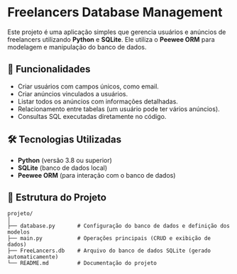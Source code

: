 # Freelancers Database Management

Este projeto é uma aplicação simples que gerencia usuários e anúncios de freelancers utilizando **Python** e **SQLite**. Ele utiliza o **Peewee ORM** para modelagem e manipulação do banco de dados.

## 🚀 Funcionalidades

- Criar usuários com campos únicos, como email.
- Criar anúncios vinculados a usuários.
- Listar todos os anúncios com informações detalhadas.
- Relacionamento entre tabelas (um usuário pode ter vários anúncios).
- Consultas SQL executadas diretamente no código.

## 🛠️ Tecnologias Utilizadas

- **Python** (versão 3.8 ou superior)
- **SQLite** (banco de dados local)
- **Peewee ORM** (para interação com o banco de dados)


## 📂 Estrutura do Projeto

```plaintext
projeto/
│
├── database.py       # Configuração do banco de dados e definição dos modelos
├── main.py           # Operações principais (CRUD e exibição de dados)
├── FreeLancers.db    # Arquivo do banco de dados SQLite (gerado automaticamente)
└── README.md         # Documentação do projeto
